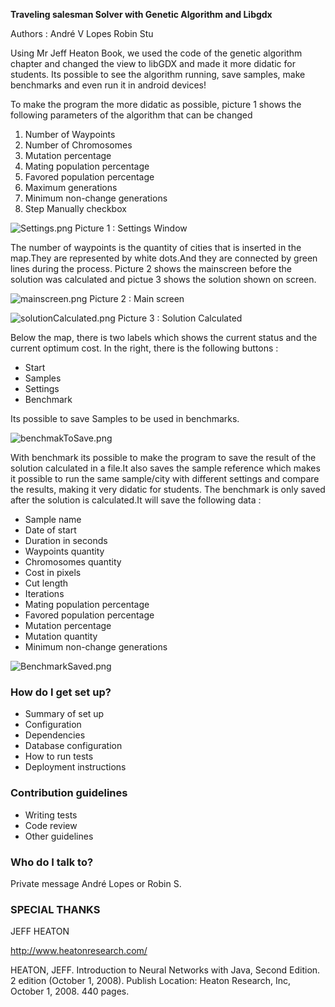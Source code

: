 **Traveling salesman Solver with Genetic Algorithm and Libgdx** 

Authors : 
André V Lopes
Robin Stu

Using Mr Jeff Heaton Book, we used the code of the genetic algorithm chapter and changed the view to libGDX and made it more didatic for students.
Its possible to see the algorithm running, save samples, make benchmarks and even run it in android devices! 

To make the program the more didatic as possible, picture 1 shows the following parameters of the algorithm that can be changed 

1. Number of Waypoints
2. Number of Chromosomes
3. Mutation percentage
4. Mating population percentage
5. Favored population percentage
7. Maximum generations
8. Minimum non-change generations
9. Step Manually checkbox

![Settings.png](https://bitbucket.org/repo/egL9o4/images/1786806396-Settings.png)
Picture 1 : Settings Window


The number of waypoints is the quantity of cities that is inserted in the map.They are represented by white dots.And they are connected by green lines during the process.
Picture 2 shows the mainscreen before the solution was calculated and pictue 3 shows the solution shown on screen.

![mainscreen.png](https://bitbucket.org/repo/egL9o4/images/2266976735-mainscreen.png)
Picture 2 : Main screen


![solutionCalculated.png](https://bitbucket.org/repo/egL9o4/images/98117339-solutionCalculated.png)
Picture 3 : Solution Calculated

Below the map, there is two labels which shows the current status and the current optimum cost.
In the right, there is the following buttons :
* Start
* Samples
* Settings
* Benchmark

Its  possible to save Samples to be used in benchmarks.

![benchmakToSave.png](https://bitbucket.org/repo/egL9o4/images/784360299-benchmakToSave.png)


With benchmark its possible to make the program to save the result of the solution calculated in a file.It also saves the sample reference which makes it possible to run the same sample/city with different settings and compare the results, making it very didatic for students.
The benchmark is only saved after the solution is calculated.It will save the following data :

* Sample name
* Date of start
* Duration in seconds
* Waypoints quantity
* Chromosomes quantity
* Cost in pixels
* Cut length
* Iterations
* Mating population percentage
* Favored population percentage
* Mutation percentage
* Mutation quantity
* Minimum non-change generations

![BenchmarkSaved.png](https://bitbucket.org/repo/egL9o4/images/2660592877-BenchmarkSaved.png)

### How do I get set up? ###

* Summary of set up
* Configuration
* Dependencies
* Database configuration
* How to run tests
* Deployment instructions

### Contribution guidelines ###

* Writing tests
* Code review
* Other guidelines

### Who do I talk to? ###

Private message André Lopes or Robin S.


###  SPECIAL THANKS  ###

JEFF HEATON

http://www.heatonresearch.com/

HEATON, JEFF. Introduction to Neural Networks with Java, Second Edition. 2 edition (October 1, 2008). Publish Location: Heaton Research, Inc, October 1, 2008. 440 pages.